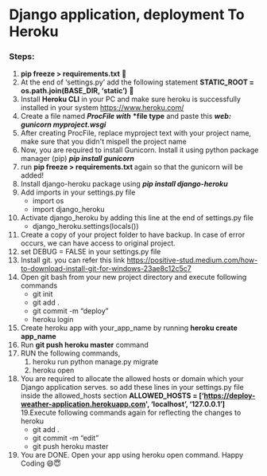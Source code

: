 <h1>Django application, deployment To Heroku</h1>

### Steps:
  1. <b>pip freeze > requirements.txt</b> 📃
  2. At the end of ‘settings.py’ add the following statement  <b>STATIC_ROOT = os.path.join(BASE_DIR, ‘static’)</b> 📂
  3. Install <b>Heroku CLI</b> in your PC and make sure heroku is successfully installed in your system https://www.heroku.com/
  4. Create a file named <b><i>ProcFile with</i></b> <b>*file type</b> and paste this <b><i>web: gunicorn myproject.wsgi</i></b>
  5. After creating ProcFile, replace myproject text with your project name, make sure that you didn't mispell the project name
  6. Now, you are required to install Gunicorn. Install it using python package manager (pip) <b><i>pip install gunicorn</i></b>
  7. run <b>pip freeze > requirements.txt </b> again so that the gunicorn will be added!
  8. Install django-heroku package using <b><i>pip install django-heroku</i></b>
  9. Add imports in your settings.py file <ul><li>import os</li><li>import django_heroku</li></ul>
  10. Activate django_heroku by adding this line at the end of settings.py file <ul><li>
  django_heroku.settings(locals())</li></ul>
  11. Create a copy of your project folder to have backup. In case of error occurs, we can have access to original project.
  12. set DEBUG = FALSE in your settings.py file
  13. Install git. you can refer this link https://positive-stud.medium.com/how-to-download-install-git-for-windows-23ae8c12c5c7
  14. Open git bash from your new project directory and execute following commands <ul><li>git init</li><li>git add .</li><li>git commit -m “deploy”</li><li>heroku login</li></ul>
  15. Create heroku app with your_app_name by running <b>heroku create app_name</b>
  16. Run <b>git push heroku master</b> command
  17. RUN the following commands, <ol><li>heroku run python manage.py migrate</li><li>heroku open</li></ol>
  18. You are required to allocate the allowed hosts or domain which your Django application serves. so add these lines in your settings.py file inside the allowed_hosts section <b>ALLOWED_HOSTS = [‘https://deploy-weather-application.herokuapp.com',
‘localhost’,
‘127.0.0.1’]</b>
  19.Execute following commands again for reflecting the changes to heroku <ul><li>git add .</li><li>git commit -m “edit”</li><li>git push heroku master</li></ul>
  20. You are DONE. Open your app using heroku open command. Happy Coding 😄😇
  


